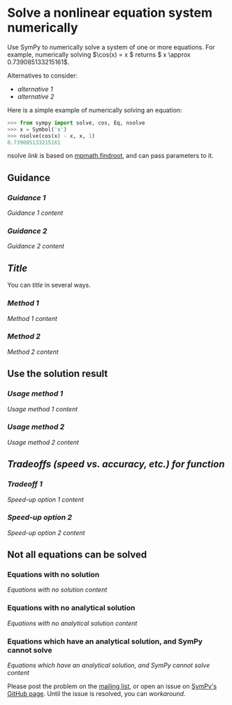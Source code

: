 # Solve a nonlinear equation system numerically

Use SymPy to numerically solve a system of one or more equations. For example, numerically solving $\cos(x) = x $ returns $ x \approx 0.739085133215161$.

Alternatives to consider:
- *alternative 1*
- *alternative 2*

Here is a simple example of numerically solving an equation:

```py
>>> from sympy import solve, cos, Eq, nsolve
>>> x = Symbol('x')
>>> nsolve(cos(x) - x, x, 1)
0.739085133215161
```

nsolve *link* is based on [mpmath.findroot](https://mpmath.org/doc/current/calculus/optimization.html#root-finding-findroot), and can pass parameters to it.

## Guidance

### *Guidance 1*

*Guidance 1 content*

### *Guidance 2*

*Guidance 2 content*


## *Title*

You can *title* in several ways. 

### *Method 1*

*Method 1 content*

### *Method 2*

*Method 2 content*

## Use the solution result

### *Usage method 1*

*Usage method 1 content*

### *Usage method 2*

*Usage method 2 content*

## *Tradeoffs (speed vs. accuracy, etc.) for function*

### *Tradeoff 1*

*Speed-up option 1 content*

### *Speed-up option 2*

*Speed-up option 2 content*

## Not all equations can be solved

### Equations with no solution

*Equations with no solution content*

### Equations with no analytical solution

*Equations with no analytical solution content*

### Equations which have an analytical solution, and SymPy cannot solve

*Equations which have an analytical solution, and SymPy cannot solve content*

Please post the problem on the 
[mailing list](https://groups.google.com/g/sympy), or open an issue on 
[SymPy's GitHub page](https://github.com/sympy/sympy/issues). Until the issue 
is resolved, you can *workaround*.
